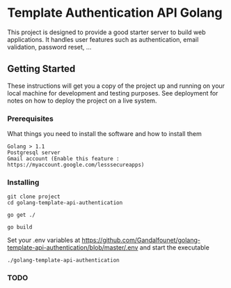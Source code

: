 # Template Authentication API Golang

This project is designed to provide a good starter server to build web applications. It handles user features such as authentication, email validation, password reset, ...

## Getting Started

These instructions will get you a copy of the project up and running on your local machine for development and testing purposes. See deployment for notes on how to deploy the project on a live system.

### Prerequisites

What things you need to install the software and how to install them

```
Golang > 1.1
Postgresql server
Gmail account (Enable this feature : https://myaccount.google.com/lesssecureapps)
```

### Installing

```
git clone project
cd golang-template-api-authentication
```

```
go get ./
```

```
go build
```

Set your .env variables at https://github.com/Gandalfounet/golang-template-api-authentication/blob/master/.env and start the executable

```
./golang-template-api-authentication
```

### TODO
